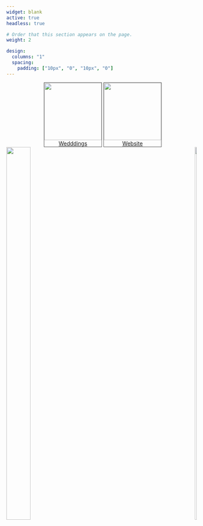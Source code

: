 ```yaml
---
widget: blank
active: true
headless: true

# Order that this section appears on the page.
weight: 2

design:
  columns: "1"
  spacing:
    padding: ["10px", "0", "10px", "0"]
---
```


<style type="text/css">
			.img-wrap, h1{
				text-align: center;
		  }
			.img-wrap a img{
 					display:block;
			}
			.img-wrap > a{
 					display:inline-block;
 					vertical-align: middle;
 					border: 1px solid #555
			}
</style>

<div class="img-wrap">
		<a href="#"><img src="https://web.umons.ac.be/app/uploads/2018/02/UMONS-rouge-quadri-avec-texteth.png" height="150" width="150">Wedddings</a>
		<a href="#"><img src="https://web.umons.ac.be/app/uploads/2018/02/UMONS-rouge-quadri-avec-texteth.png" height="150" width="150">Website</a>
</div>



<style type="text/css">
.image-wrapper2:first-of-type,.image-wrapper2:nth-child(1) {
    float: left;
}

.image-wrapper2:last-of-type,.image-wrapper2:nth-child(2) {
    float: right;
}

.image-wrapper2 {
    max-width: 50%;
}

.scale-image2 {
    width: 50%;
    height: auto;
}
</style>

  <div class="image-wrapper2">
    <a href="http://www.drogies-test.de/"><img src="http://informatique.umons.ac.be/staff/Tamines.Clement/resources/UMONS-EN-rvb.png" align="left" class="scale-image2"></a>
  </div>
  <div class="image-wrapper2">
    <a href="http://www.theater-osnabrueck.de/" target="_blank"><img src="http://informatique.umons.ac.be/staff/Tamines.Clement/resources/fs_logo_en.svg" align="right" class="scale-image2"></a>
   </div>
